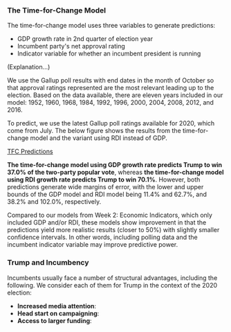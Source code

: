 
### The Time-for-Change Model

The time-for-change model uses three variables to generate predictions:
* GDP growth rate in 2nd quarter of election year
* Incumbent party's net approval rating
* Indicator variable for whether an incumbent president is running

(Explanation...)

We use the Gallup poll results with end dates in the month of October so that approval ratings represented are the most relevant leading up to the election. Based on the data available, there are eleven years included in our model: 1952, 1960, 1968, 1984, 1992, 1996, 2000, 2004, 2008, 2012, and 2016.

To predict, we use the latest Gallup poll ratings available for 2020, which come from July. The below figure shows the results from the time-for-change model and the variant using RDI instead of GDP.

[TFC Predictions](../figures/tfc_predictions.png)

**The time-for-change model using GDP growth rate predicts Trump to win 37.0% of the two-party popular vote**, whereas **the time-for-change model using RDI growth rate predicts Trump to win 70.1%**. However, both predictions generate wide margins of error, with the lower and upper bounds of the GDP model and RDI model being 11.4% and 62.7%, and 38.2% and 102.0%, respectively.

Compared to our models from Week 2: Economic Indicators, which only included GDP and/or RDI, these models show improvement in that the predictions yield more realistic results (closer to 50%) with slightly smaller confidence intervals. In other words, including polling data and the incumbent indicator variable may improve predictive power.

### Trump and Incumbency

Incumbents usually face a number of structural advantages, including the following. We consider each of them for Trump in the context of the 2020 election:
* **Increased media attention**:
* **Head start on campaigning**:
* **Access to larger funding**:
